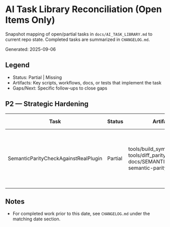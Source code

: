 # AI Task Library Reconciliation (Open Items Only)

Snapshot mapping of open/partial tasks in `docs/AI_TASK_LIBRARY.md` to current repo state. Completed tasks are summarized in `CHANGELOG.md`.

Generated: 2025-09-06

## Legend

-    Status: Partial | Missing
-    Artifacts: Key scripts, workflows, docs, or tests that implement the task
-    Gaps/Next: Specific follow-ups to close gaps

## P2 — Strategic Hardening

| Task                                 | Status  | Artifacts                                                                                                 | Gaps / Next                                                                 |
| ------------------------------------ | ------- | --------------------------------------------------------------------------------------------------------- | --------------------------------------------------------------------------- |
| SemanticParityCheckAgainstRealPlugin | Partial | tools/build_symbol_map.dart; tools/diff_parity_vs_real.dart; docs/SEMANTIC_PARITY.md; semantic-parity.yml | Consider gating on presence of real plugin; publish artifacts on PR trigger |

## Notes

-    For completed work prior to this date, see `CHANGELOG.md` under the matching date section.
